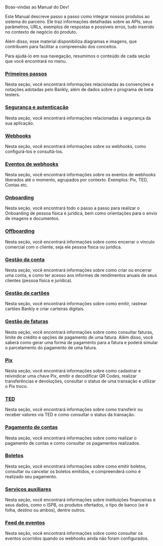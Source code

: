 Boas-vindas ao Manual do Dev! 

Este Manual descreve passo a passo como integrar nossos produtos ao sistema do parceiro. Ele traz informações detalhadas sobre as APIs, seus parâmetros, URLs, exemplos de respostas e possíveis erros, tudo inserido no contexto de negócio do produto.

Além disso, esse material disponibiliza diagramas e imagens, que contribuem para facilitar a compreensão dos conceitos.

Para ajudá-lo em sua navegação, resumimos o conteúdo de cada seção que você encontrará no menu.

### [Primeiros passos](https://docs.bankly.com.br/docs/manual-do-dev)

Nesta seção, você encontrará informações relacionadas às convenções e notações adotadas pelo Bankly, além de dados sobre o programa de beta testers.

### [Segurança e autenticação](https://docs.bankly.com.br/docs/seguranca-da-informacao)

Nesta seção, você encontrará informações relacionadas à segurança da sua aplicação.

### [Webhooks](https://docs.bankly.com.br/docs/webhooks-visao-geral)

Nesta seção, você encontrará informações sobre os webhooks, como configurá-los e consultá-los.

### [Eventos de webhooks](https://docs.bankly.com.br/docs/convencoes-eventos)

Nesta seção, você encontrará informações sobre os eventos de webhooks liberados até o momento, agrupados por contexto. Exemplos: Pix, TED, Contas etc.  

### [Onboarding](https://docs.bankly.com.br/docs/onboarding-pessoa-fisica-visao-geral)

Nesta seção, você encontrará todo o passo a passo para realizar o Onboarding de pessoa física e jurídica, bem como orientações para o envio de imagens e documentos.

### [Offboarding](https://docs.bankly.com.br/docs/offboarding-visao-geral)

Nesta seção, você encontrará informações sobre como encerrar o vínculo comercial com o cliente, seja ele pessoa física ou jurídica. 

### [Gestão da conta](https://docs.bankly.com.br/docs/encerramento-contas)

Nesta seção, você encontrará informações sobre como criar ou encerrar uma conta, e como ter acesso aos informes de rendimentos anuais de seus clientes (pessoa física e jurídica). 

### [Gestão de cartões](https://docs.bankly.com.br/docs/gestao-cartoes-visao-geral)

Nesta seção, você encontrará informações sobre como emitir, rastrear cartões Bankly e criar carteiras digitais. 

### [Gestão de faturas](https://docs.bankly.com.br/docs/gestao-faturas-visao-geral)

Nesta seção, você encontrará informações sobre como consultar faturas, limite de crédito e opções de pagamento de uma fatura. Além disso, você saberá como gerar uma forma de pagamento para a fatura e poderá simular o parcelamento do pagamento de uma fatura.

### [Pix](https://docs.bankly.com.br/docs/pix-visao-geral)

Nesta seção, você encontrará informações sobre como cadastrar e reivindicar uma chave Pix, emitir e decodificar QR Codes, realizar transferências e devoluções, consultar o status de uma transação e utilizar o Pix troco. 

### [TED](https://docs.bankly.com.br/docs/ted-visao-geral)

Nesta seção, você encontrará informações sobre como transferir ou receber valores via TED e como consultar o status da transação. 

### [Pagamento de contas](https://docs.bankly.com.br/docs/pagamento-contas-visao-geral)

Nesta seção, você encontrará informações sobre como realizar o pagamento de contas e como consultar os pagamentos realizados. 

### [Boletos](https://docs.bankly.com.br/docs/boleto-visao-geral)

Nesta seção, você encontrará informações sobre como emitir boletos, consultar ou cancelar os boletos emitidos, e compreenderá como é realizado seu pagamento. 

### [Serviços auxiliares](https://docs.bankly.com.br/docs/listagem-bancos)

Nesta seção, você encontrará informações sobre instituições financeiras e seus dados, como o ISPB, os produtos ofertados, o tipo de banco (se é folha, destino ou ambos), dentre outros.

### [Feed de eventos](https://docs.bankly.com.br/docs/api-de-consulta-de-eventos)

Nesta seção, você encontrará informações sobre como consultar os eventos ocorridos quando os webhooks ainda não foram configurados.